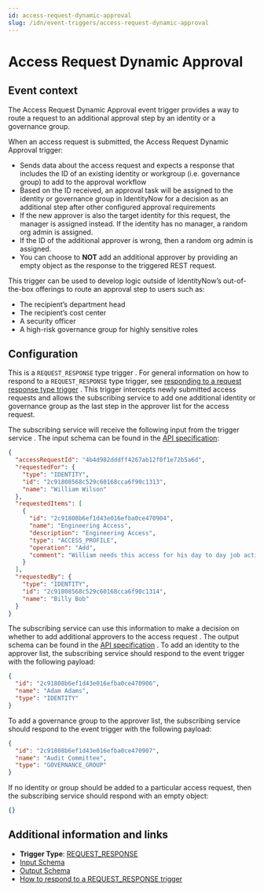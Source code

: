 ```yaml
---
id: access-request-dynamic-approval
slug: /idn/event-triggers/access-request-dynamic-approval
---
```


# Access Request Dynamic Approval

## Event context

The Access Request Dynamic Approval event trigger provides a way to route a request to an additional approval step by an identity or a governance group.

When an access request is submitted, the Access Request Dynamic Approval trigger:

- Sends data about the access request and expects a response that includes the ID of an existing identity or workgroup (i.e. governance group) to add to the approval workflow
- Based on the ID received, an approval task will be assigned to the identity or governance group in IdentityNow for a decision as an additional step after other configured approval requirements
- If the new approver is also the target identity for this request, the manager is assigned instead. If the identity has no manager, a random org admin is assigned.
- If the ID of the additional approver is wrong, then a random org admin is assigned.
- You can choose to **NOT** add an additional approver by providing an empty object as the
response to the triggered REST request.

This trigger can be used to develop logic outside of IdentityNow’s out-of-the-box offerings to route an approval step to users such as:

- The recipient’s department head
- The recipient’s cost center
- A security officer
- A high-risk governance group for highly sensitive roles

## Configuration

This is a `REQUEST_RESPONSE` type trigger . For general information on how to respond to a `REQUEST_RESPONSE` type trigger, see [responding to a request response type trigger](./getting-started/responding-to-a-request-response-trigger.md) . This trigger intercepts newly submitted access requests and allows the subscribing service to add one additional identity or governance group as the last step in the approver list for the access request.

The subscribing service will receive the following input from the trigger service . The input schema can be found in the [API specification](https://developer.sailpoint.com/apis/beta/#section/Access-Request-Dynamic-Approver-Event-Trigger-Input):

```json
{
  "accessRequestId": "4b4d982dddff4267ab12f0f1e72b5a6d",
  "requestedFor": {
    "type": "IDENTITY",
    "id": "2c91808568c529c60168cca6f90c1313",
    "name": "William Wilson"
  },
  "requestedItems": [
    {
      "id": "2c91808b6ef1d43e016efba0ce470904",
      "name": "Engineering Access",
      "description": "Engineering Access",
      "type": "ACCESS_PROFILE",
      "operation": "Add",
      "comment": "William needs this access for his day to day job activities."
    }
  ],
  "requestedBy": {
    "type": "IDENTITY",
    "id": "2c91808568c529c60168cca6f90c1314",
    "name": "Billy Bob"
  }
}
```

The subscribing service can use this information to make a decision on whether to add additional approvers to the access request . The output schema can be found in the [API specification](https://developer.sailpoint.com/apis/beta/#section/Access-Request-Dynamic-Approver-Event-Trigger-Output) . To add an identity to the approver list, the subscribing service should respond to the event trigger with the following payload:

```json
{
  "id": "2c91808b6ef1d43e016efba0ce470906",
  "name": "Adam Adams",
  "type": "IDENTITY"
}
```

To add a governance group to the approver list, the subscribing service should respond to the event trigger with the following payload:

```json
{
  "id": "2c91808b6ef1d43e016efba0ce470907",
  "name": "Audit Committee",
  "type": "GOVERNANCE_GROUP"
}
```

If no identity or group should be added to a particular access request, then the subscribing service should respond with an empty object:

```json
{}
```

## Additional information and links

- **Trigger Type**: [REQUEST_RESPONSE](../event-triggers-trigger-types.md#request-response)
- [Input Schema](https://developer.sailpoint.com/apis/beta/#section/Access-Request-Dynamic-Approver-Event-Trigger-Input)
- [Output Schema](https://developer.sailpoint.com/apis/beta/#section/Access-Request-Dynamic-Approver-Event-Trigger-Output)
- [How to respond to a REQUEST_RESPONSE trigger](../event-triggers-responding-to-a-request-response-trigger.md)
